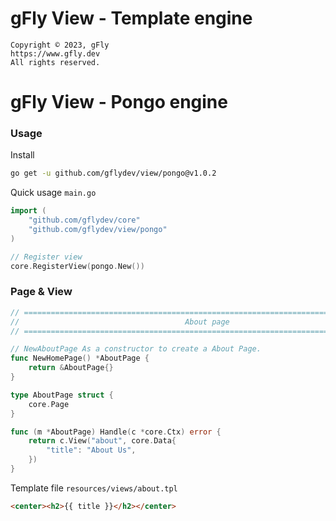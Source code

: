 # gFly View - Template engine

    Copyright © 2023, gFly
    https://www.gfly.dev
    All rights reserved.

# gFly View - Pongo engine

### Usage

Install
```bash
go get -u github.com/gflydev/view/pongo@v1.0.2
```


Quick usage `main.go`
```go
import (
    "github.com/gflydev/core"
    "github.com/gflydev/view/pongo"	
)

// Register view
core.RegisterView(pongo.New())
```

### Page & View
```go
// =========================================================================================
//                                     About page
// =========================================================================================

// NewAboutPage As a constructor to create a About Page.
func NewHomePage() *AboutPage {
    return &AboutPage{}
}

type AboutPage struct {
    core.Page
}

func (m *AboutPage) Handle(c *core.Ctx) error {
    return c.View("about", core.Data{
        "title": "About Us",
    })
}
```

Template file `resources/views/about.tpl`
```html
<center><h2>{{ title }}</h2></center>
```
